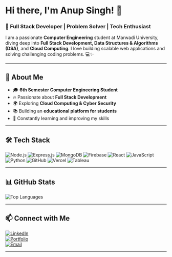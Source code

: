 # Hi there, I'm Anup Singh! 👋

### 🚀 Full Stack Developer | Problem Solver | Tech Enthusiast

I am a passionate **Computer Engineering** student at Marwadi University, diving deep into **Full Stack Development, Data Structures & Algorithms (DSA)**, and **Cloud Computing**. I love building scalable web applications and solving challenging coding problems. 💻✨

---

## 🌟 **About Me**
- 🎓 **6th Semester Computer Engineering Student**
- 🔥 Passionate about **Full Stack Development**
- 🌍 Exploring **Cloud Computing & Cyber Security**
- 📚 Building an **educational platform for students**
- 📖 Constantly learning and improving my skills

---

## 🛠️ **Tech Stack**

![Node.js](https://img.shields.io/badge/Node.js-339933?style=for-the-badge&logo=node.js&logoColor=white)
![Express.js](https://img.shields.io/badge/Express.js-000000?style=for-the-badge&logo=express&logoColor=white)
![MongoDB](https://img.shields.io/badge/MongoDB-4EA94B?style=for-the-badge&logo=mongodb&logoColor=white)
![Firebase](https://img.shields.io/badge/Firebase-FFCA28?style=for-the-badge&logo=firebase&logoColor=black)
![React](https://img.shields.io/badge/React-61DAFB?style=for-the-badge&logo=react&logoColor=black)
![JavaScript](https://img.shields.io/badge/JavaScript-F7DF1E?style=for-the-badge&logo=javascript&logoColor=black)
![Python](https://img.shields.io/badge/Python-3776AB?style=for-the-badge&logo=python&logoColor=white)
![GitHub](https://img.shields.io/badge/GitHub-181717?style=for-the-badge&logo=github&logoColor=white)
![Vercel](https://img.shields.io/badge/Vercel-000000?style=for-the-badge&logo=vercel&logoColor=white)
![Tableau](https://img.shields.io/badge/Tableau-E97627?style=for-the-badge&logo=tableau&logoColor=white)

---

## 📊 **GitHub Stats**



![Top Languages](https://github-readme-stats.vercel.app/api/top-langs/?username=anupsinghh&layout=compact&theme=tokyonight)





---

## 📫 **Connect with Me**

[![LinkedIn](https://img.shields.io/badge/LinkedIn-0A66C2?style=for-the-badge&logo=linkedin&logoColor=white)](https://www.linkedin.com/in/connectanupsingh/)  
[![Portfolio](https://img.shields.io/badge/Portfolio-000000?style=for-the-badge&logo=web&logoColor=white)](https://www.singhanup.in/)  
[![Email](https://img.shields.io/badge/Gmail-D14836?style=for-the-badge&logo=gmail&logoColor=white)](siingh.anupp@gmail.com)

---


